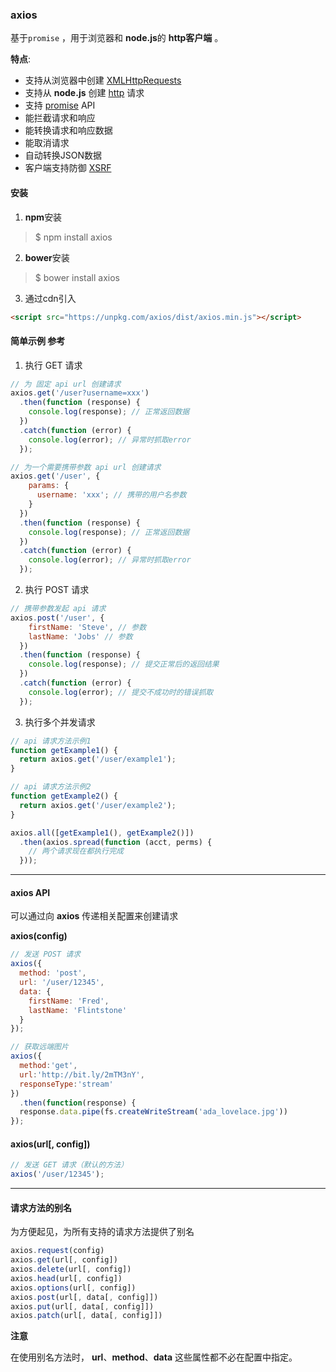### axios

基于`promise` ，用于浏览器和 **node.js**的 **http客户端** 。

**特点**:
* 支持从浏览器中创建 [XMLHttpRequests](https://developer.mozilla.org/en-US/docs/Web/API/XMLHttpRequest)
* 支持从 **node.js** 创建 [http](https://nodejs.org/api/http.html) 请求
* 支持 [promise](https://developer.mozilla.org/en-US/docs/Web/JavaScript/Reference/Global_Objects/Promise) API
* 能拦截请求和响应
* 能转换请求和响应数据
* 能取消请求
* 自动转换JSON数据
* 客户端支持防御 [XSRF](https://zh.wikipedia.org/wiki/%E8%B7%A8%E7%AB%99%E8%AF%B7%E6%B1%82%E4%BC%AA%E9%80%A0)

#### 安装

1. **npm**安装

> $ npm install axios

2. **bower**安装

> $ bower install axios

3. 通过cdn引入

```html
<script src="https://unpkg.com/axios/dist/axios.min.js"></script>
```

#### 简单示例 参考

1. 执行 GET 请求

```js
// 为 固定 api url 创建请求
axios.get('/user?username=xxx')
  .then(function (response) {
    console.log(response); // 正常返回数据
  })
  .catch(function (error) {
    console.log(error); // 异常时抓取error
  });

// 为一个需要携带参数 api url 创建请求
axios.get('/user', {
    params: {
      username: 'xxx'; // 携带的用户名参数
    }
  })
  .then(function (response) {
    console.log(response); // 正常返回数据
  })
  .catch(function (error) {
    console.log(error); // 异常时抓取error
  });
```

2. 执行 POST 请求

```js
// 携带参数发起 api 请求
axios.post('/user', {
    firstName: 'Steve', // 参数
    lastName: 'Jobs' // 参数
  })
  .then(function (response) {
    console.log(response); // 提交正常后的返回结果
  })
  .catch(function (error) {
    console.log(error); // 提交不成功时的错误抓取
  });
```

3. 执行多个并发请求

```js
// api 请求方法示例1
function getExample1() {
  return axios.get('/user/example1');
}

// api 请求方法示例2
function getExample2() {
  return axios.get('/user/example2');
}

axios.all([getExample1(), getExample2()])
  .then(axios.spread(function (acct, perms) {
    // 两个请求现在都执行完成
  }));
```

---

#### axios API

可以通过向 **axios** 传递相关配置来创建请求

**axios(config)**

```js
// 发送 POST 请求
axios({
  method: 'post',
  url: '/user/12345',
  data: {
    firstName: 'Fred',
    lastName: 'Flintstone'
  }
});
```
```js
// 获取远端图片
axios({
  method:'get',
  url:'http://bit.ly/2mTM3nY',
  responseType:'stream'
})
  .then(function(response) {
  response.data.pipe(fs.createWriteStream('ada_lovelace.jpg'))
});
```
#### axios(url[, config])
```js
// 发送 GET 请求（默认的方法）
axios('/user/12345');
```

---

#### 请求方法的别名

为方便起见，为所有支持的请求方法提供了别名
```js
axios.request(config)
axios.get(url[, config])
axios.delete(url[, config])
axios.head(url[, config])
axios.options(url[, config])
axios.post(url[, data[, config]])
axios.put(url[, data[, config]])
axios.patch(url[, data[, config]])
```
**注意**

在使用别名方法时， **url**、**method**、**data** 这些属性都不必在配置中指定。
